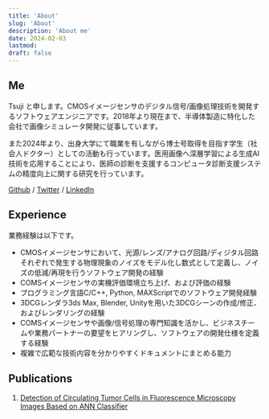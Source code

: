 ```yaml
---
title: 'About'
slug: 'About'
description: 'About me'
date: 2024-02-03
lastmod: 
draft: false
---
```


## Me

Tsuji と申します。CMOSイメージセンサのデジタル信号/画像処理技術を開発するソフトウェアエンジニアです。2018年より現在まで、半導体製造に特化した会社で画像シミュレータ開発に従事しています。

また2024年より、出身大学にて職業を有しながら博士号取得を目指す学生（社会人ドクター）としての活動も行っています。医用画像へ深層学習による生成AI技術を応用することにより、医師の診断を支援するコンピュータ診断支援システムの精度向上に関する研究を行っています。

[Github](https://github.com/kktsuji) / [Twitter](https://twitter.com/kktsujix) / [LinkedIn](https://www.linkedin.com/in/kktsuji/)

## Experience

業務経験は以下です。

* CMOSイメージセンサにおいて、光源/レンズ/アナログ回路/ディジタル回路それぞれで発生する物理現象のノイズをモデル化し数式として定義し、ノイズの低減/再現を行うソフトウェア開発の経験
* COMSイメージセンサの実機評価環境立ち上げ、および評価の経験
* プログラミング言語C/C++, Python, MAXScriptでのソフトウェア開発経験
* 3DCGレンダラ3ds Max, Blender, Unityを用いた3DCGシーンの作成/修正、およびレンダリングの経験
* COMSイメージセンサや画像/信号処理の専門知識を活かし、ビジネスチームや業務パートナーの要望をヒアリングし、ソフトウェアの開発仕様を定義する経験
* 複雑で広範な技術内容を分かりやすくドキュメントにまとめる能力

## Publications

1. [Detection of Circulating Tumor Cells in Fluorescence Microscopy Images Based on ANN Classifier](https://link.springer.com/article/10.1007/s11036-018-1121-0)


